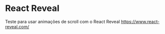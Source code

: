 # React Reveal
Teste para usar animações de scroll com o React Reveal
https://www.react-reveal.com/
